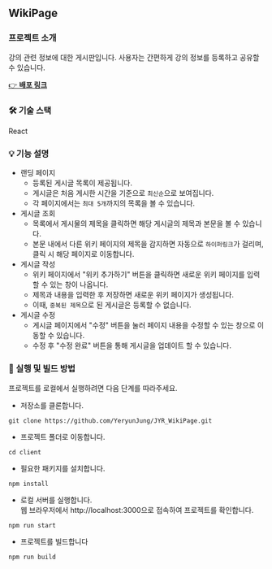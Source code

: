 ## WikiPage

### 프로젝트 소개

강의 관련 정보에 대한 게시판입니다. 사용자는 간편하게 강의 정보를 등록하고 공유할 수 있습니다.

[ 👉 **<u>배포 링크</u>**](https://wikipage-board.web.app)

### 🛠 기술 스택

React

### 💡 기능 설명

- 랜딩 페이지
  - 등록된 게시글 목록이 제공됩니다.
  - 게시글은 처음 게시한 시간을 기준으로 `최신순`으로 보여집니다.
  - 각 페이지에서는 `최대 5개`까지의 목록을 볼 수 있습니다.
- 게시글 조회
  - 목록에서 게시물의 제목을 클릭하면 해당 게시글의 제목과 본문을 볼 수 있습니다.
  - 본문 내에서 다른 위키 페이지의 제목을 감지하면 자동으로 `하이퍼링크`가 걸리며, 클릭 시 해당 페이지로 이동합니다.
- 게시글 작성
  - 위키 페이지에서 "위키 추가하기" 버튼을 클릭하면 새로운 위키 페이지를 입력할 수 있는 창이 나옵니다.
  - 제목과 내용을 입력한 후 저장하면 새로운 위키 페이지가 생성됩니다.
  - 이때, `중복된 제목`으로 된 게시글은 등록할 수 없습니다.
- 게시글 수정
  - 게시글 페이지에서 "수정" 버튼을 눌러 페이지 내용을 수정할 수 있는 창으로 이동할 수 있습니다.
  - 수정 후 "수정 완료" 버튼을 통해 게시글을 업데이트 할 수 있습니다.

### 🔖 실행 및 빌드 방법

프로젝트를 로컬에서 실행하려면 다음 단계를 따라주세요.

- 저장소를 클론합니다.

```
git clone https://github.com/YeryunJung/JYR_WikiPage.git
```

- 프로젝트 폴더로 이동합니다.

```
cd client
```

- 필요한 패키지를 설치합니다.

```
npm install
```

- 로컬 서버를 실행합니다.<br />웹 브라우저에서 http://localhost:3000으로 접속하여 프로젝트를 확인합니다.

```
npm run start
```

- 프로젝트를 빌드합니다

```
npm run build
```
